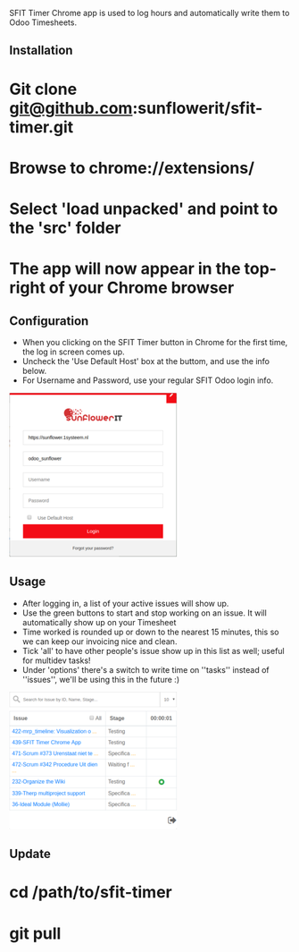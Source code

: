 SFIT Timer Chrome app is used to log hours and automatically write them to Odoo Timesheets.

Installation
------------

# Git clone git@github.com:sunflowerit/sfit-timer.git
# Browse to chrome://extensions/ 
# Select 'load unpacked' and point to the 'src' folder
# The app will now appear in the top-right of your Chrome browser

Configuration
-------------

* When you clicking on the SFIT Timer button in Chrome for the first time, the log in screen comes up.
* Uncheck the 'Use Default Host' box at the buttom, and use the info below.
* For Username and Password, use your regular SFIT Odoo login info.

![Logging in to SFIT timer app](img/login.png "Login")

Usage
-----

* After logging in, a list of your active issues will show up.
* Use the green buttons to start and stop working on an issue. It will automatically show up on your Timesheet
* Time worked is rounded up or down to the nearest 15 minutes, this so we can keep our invoicing nice and clean.
* Tick 'all' to have other people's issue show up in this list as well; useful for multidev tasks!
* Under 'options' there's a switch to write time on ''tasks'' instead of ''issues'', we'll be using this in the future :)

![List of issues](img/issues.png "Issue list")

Update
------

# cd /path/to/sfit-timer
# git pull


